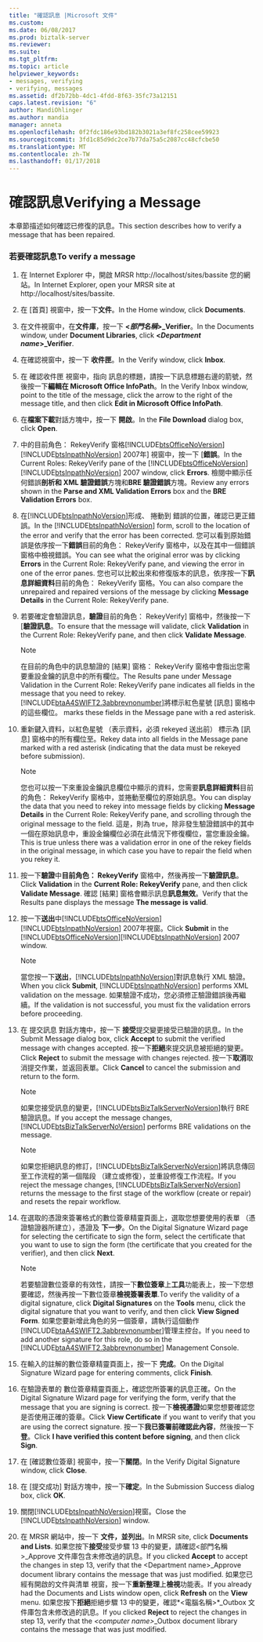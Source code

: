 ```yaml
---
title: "確認訊息 |Microsoft 文件"
ms.custom: 
ms.date: 06/08/2017
ms.prod: biztalk-server
ms.reviewer: 
ms.suite: 
ms.tgt_pltfrm: 
ms.topic: article
helpviewer_keywords:
- messages, verifying
- verifying, messages
ms.assetid: df2b72bb-4dc1-4fdd-8f63-35fc73a12151
caps.latest.revision: "6"
author: MandiOhlinger
ms.author: mandia
manager: anneta
ms.openlocfilehash: 0f2fdc186e93bd182b3021a3ef8fc258cee59923
ms.sourcegitcommit: 3fd1c85d9dc2ce7b77da75a5c2087cc48cfcbe50
ms.translationtype: MT
ms.contentlocale: zh-TW
ms.lasthandoff: 01/17/2018
---
```

# <a name="verifying-a-message"></a><span data-ttu-id="bf65e-102">確認訊息</span><span class="sxs-lookup"><span data-stu-id="bf65e-102">Verifying a Message</span></span>
<span data-ttu-id="bf65e-103">本章節描述如何確認已修復的訊息。</span><span class="sxs-lookup"><span data-stu-id="bf65e-103">This section describes how to verify a message that has been repaired.</span></span>  
  
### <a name="to-verify-a-message"></a><span data-ttu-id="bf65e-104">若要確認訊息</span><span class="sxs-lookup"><span data-stu-id="bf65e-104">To verify a message</span></span>  
  
1.  <span data-ttu-id="bf65e-105">在 Internet Explorer 中，開啟 MRSR http://localhost/sites/bassite 您的網站。</span><span class="sxs-lookup"><span data-stu-id="bf65e-105">In Internet Explorer, open your MRSR site at http://localhost/sites/bassite.</span></span>  
  
2.  <span data-ttu-id="bf65e-106">在 [首頁] 視窗中，按一下**文件**。</span><span class="sxs-lookup"><span data-stu-id="bf65e-106">In the Home window, click **Documents**.</span></span>  
  
3.  <span data-ttu-id="bf65e-107">在文件視窗中，在**文件庫**，按一下   **\<*部門名稱*\>_Verifier**。</span><span class="sxs-lookup"><span data-stu-id="bf65e-107">In the Documents window, under **Document Libraries**, click **\<*Department name*\>_Verifier**.</span></span>  
  
4.  <span data-ttu-id="bf65e-108">在確認視窗中，按一下 **收件匣**。</span><span class="sxs-lookup"><span data-stu-id="bf65e-108">In the Verify window, click **Inbox**.</span></span>  
  
5.  <span data-ttu-id="bf65e-109">在 確認收件匣 視窗中，指向 訊息的標題，請按一下訊息標題右邊的箭號，然後按一下**編輯在 Microsoft Office InfoPath**。</span><span class="sxs-lookup"><span data-stu-id="bf65e-109">In the Verify Inbox window, point to the title of the message, click the arrow to the right of the message title, and then click **Edit in Microsoft Office InfoPath**.</span></span>  
  
6.  <span data-ttu-id="bf65e-110">在**檔案下載**對話方塊中，按一下 **開啟**。</span><span class="sxs-lookup"><span data-stu-id="bf65e-110">In the **File Download** dialog box, click **Open**.</span></span>  
  
7.  <span data-ttu-id="bf65e-111">中的目前角色： RekeyVerify 窗格[!INCLUDE[btsOfficeNoVersion](../../includes/btsofficenoversion-md.md)] [!INCLUDE[btsInpathNoVersion](../../includes/btsinpathnoversion-md.md)] 2007年] 視窗中，按一下 [**錯誤**。</span><span class="sxs-lookup"><span data-stu-id="bf65e-111">In the Current Roles: RekeyVerify pane of the [!INCLUDE[btsOfficeNoVersion](../../includes/btsofficenoversion-md.md)][!INCLUDE[btsInpathNoVersion](../../includes/btsinpathnoversion-md.md)] 2007 window, click **Errors**.</span></span> <span data-ttu-id="bf65e-112">檢閱中顯示任何錯誤**剖析和 XML 驗證錯誤**方塊和**BRE 驗證錯誤**方塊。</span><span class="sxs-lookup"><span data-stu-id="bf65e-112">Review any errors shown in the **Parse and XML Validation Errors** box and the **BRE Validation Errors** box.</span></span>  
  
8.  <span data-ttu-id="bf65e-113">在[!INCLUDE[btsInpathNoVersion](../../includes/btsinpathnoversion-md.md)]形成、 捲動到 錯誤的位置，確認已更正錯誤。</span><span class="sxs-lookup"><span data-stu-id="bf65e-113">In the [!INCLUDE[btsInpathNoVersion](../../includes/btsinpathnoversion-md.md)] form, scroll to the location of the error and verify that the error has been corrected.</span></span> <span data-ttu-id="bf65e-114">您可以看到原始錯誤是依序按一下**錯誤**目前的角色： RekeyVerify 窗格中，以及在其中一個錯誤窗格中檢視錯誤。</span><span class="sxs-lookup"><span data-stu-id="bf65e-114">You can see what the original error was by clicking **Errors** in the Current Role: RekeyVerify pane, and viewing the error in one of the error panes.</span></span> <span data-ttu-id="bf65e-115">您也可以比較出來和修復版本的訊息，依序按一下**訊息詳細資料**目前的角色： RekeyVerify 窗格。</span><span class="sxs-lookup"><span data-stu-id="bf65e-115">You can also compare the unrepaired and repaired versions of the message by clicking **Message Details** in the Current Role: RekeyVerify pane.</span></span>  
  
9. <span data-ttu-id="bf65e-116">若要確定會驗證訊息，**驗證**目前的角色： RekeyVerify] 窗格中，然後按一下 [**驗證訊息**。</span><span class="sxs-lookup"><span data-stu-id="bf65e-116">To ensure that the message will validate, click **Validation** in the Current Role: RekeyVerify pane, and then click **Validate Message**.</span></span>  
  
    > [!NOTE]
    >  <span data-ttu-id="bf65e-117">在目前的角色中的訊息驗證的 [結果] 窗格： RekeyVerify 窗格中會指出您需要重設金鑰的訊息中的所有欄位。</span><span class="sxs-lookup"><span data-stu-id="bf65e-117">The Results pane under Message Validation in the Current Role: RekeyVerify pane indicates all fields in the message that you need to rekey.</span></span> [!INCLUDE[btaA4SWIFT2.3abbrevnonumber](../../includes/btaa4swift2-3abbrevnonumber-md.md)]<span data-ttu-id="bf65e-118">將標示紅色星號 [訊息] 窗格中的這些欄位。</span><span class="sxs-lookup"><span data-stu-id="bf65e-118"> marks these fields in the Message pane with a red asterisk.</span></span>  
  
10. <span data-ttu-id="bf65e-119">重新鍵入資料，以紅色星號 （表示資料，必須 rekeyed 送出前） 標示為 [訊息] 窗格中的所有欄位至。</span><span class="sxs-lookup"><span data-stu-id="bf65e-119">Rekey data into all fields in the Message pane marked with a red asterisk (indicating that the data must be rekeyed before submission).</span></span>  
  
    > [!NOTE]
    >  <span data-ttu-id="bf65e-120">您也可以按一下來重設金鑰訊息欄位中顯示的資料，您需要**訊息詳細資料**目前的角色： RekeyVerify 窗格中，並捲動至欄位的原始訊息。</span><span class="sxs-lookup"><span data-stu-id="bf65e-120">You can display the data that you need to rekey into message fields by clicking **Message Details** in the Current Role: RekeyVerify pane, and scrolling through the original message to the field.</span></span> <span data-ttu-id="bf65e-121">這是，則為 true，除非發生驗證錯誤中的其中一個在原始訊息中，重設金鑰欄位必須在此情況下修復欄位，當您重設金鑰。</span><span class="sxs-lookup"><span data-stu-id="bf65e-121">This is true unless there was a validation error in one of the rekey fields in the original message, in which case you have to repair the field when you rekey it.</span></span>  
  
11. <span data-ttu-id="bf65e-122">按一下**驗證**中**目前角色： RekeyVerify**  窗格中，然後再按一下**驗證訊息**。</span><span class="sxs-lookup"><span data-stu-id="bf65e-122">Click **Validation** in the **Current Role: RekeyVerify** pane, and then click **Validate Message**.</span></span> <span data-ttu-id="bf65e-123">確認 [結果] 窗格會顯示訊息**訊息無效**。</span><span class="sxs-lookup"><span data-stu-id="bf65e-123">Verify that the Results pane displays the message **The message is valid**.</span></span>  
  
12. <span data-ttu-id="bf65e-124">按一下**送出**中[!INCLUDE[btsOfficeNoVersion](../../includes/btsofficenoversion-md.md)] [!INCLUDE[btsInpathNoVersion](../../includes/btsinpathnoversion-md.md)] 2007年視窗。</span><span class="sxs-lookup"><span data-stu-id="bf65e-124">Click **Submit** in the [!INCLUDE[btsOfficeNoVersion](../../includes/btsofficenoversion-md.md)][!INCLUDE[btsInpathNoVersion](../../includes/btsinpathnoversion-md.md)] 2007 window.</span></span>  
  
    > [!NOTE]
    >  <span data-ttu-id="bf65e-125">當您按一下**送出**，[!INCLUDE[btsInpathNoVersion](../../includes/btsinpathnoversion-md.md)]對訊息執行 XML 驗證。</span><span class="sxs-lookup"><span data-stu-id="bf65e-125">When you click **Submit**, [!INCLUDE[btsInpathNoVersion](../../includes/btsinpathnoversion-md.md)] performs XML validation on the message.</span></span> <span data-ttu-id="bf65e-126">如果驗證不成功，您必須修正驗證錯誤後再繼續。</span><span class="sxs-lookup"><span data-stu-id="bf65e-126">If the validation is not successful, you must fix the validation errors before proceeding.</span></span>  
  
13. <span data-ttu-id="bf65e-127">在 提交訊息 對話方塊中，按一下 **接受**提交變更接受已驗證的訊息。</span><span class="sxs-lookup"><span data-stu-id="bf65e-127">In the Submit Message dialog box, click **Accept** to submit the verified message with changes accepted.</span></span> <span data-ttu-id="bf65e-128">按一下**拒絕**來提交訊息被拒絕的變更。</span><span class="sxs-lookup"><span data-stu-id="bf65e-128">Click **Reject** to submit the message with changes rejected.</span></span> <span data-ttu-id="bf65e-129">按一下**取消**取消提交作業，並返回表單。</span><span class="sxs-lookup"><span data-stu-id="bf65e-129">Click **Cancel** to cancel the submission and return to the form.</span></span>  
  
    > [!NOTE]
    >  <span data-ttu-id="bf65e-130">如果您接受訊息的變更，[!INCLUDE[btsBizTalkServerNoVersion](../../includes/btsbiztalkservernoversion-md.md)]執行 BRE 驗證訊息。</span><span class="sxs-lookup"><span data-stu-id="bf65e-130">If you accept the message changes, [!INCLUDE[btsBizTalkServerNoVersion](../../includes/btsbiztalkservernoversion-md.md)] performs BRE validations on the message.</span></span>  
  
    > [!NOTE]
    >  <span data-ttu-id="bf65e-131">如果您拒絕訊息的修訂，[!INCLUDE[btsBizTalkServerNoVersion](../../includes/btsbiztalkservernoversion-md.md)]將訊息傳回至工作流程的第一個階段 （建立或修復），並重設修復工作流程。</span><span class="sxs-lookup"><span data-stu-id="bf65e-131">If you reject the message changes, [!INCLUDE[btsBizTalkServerNoVersion](../../includes/btsbiztalkservernoversion-md.md)] returns the message to the first stage of the workflow (create or repair) and resets the repair workflow.</span></span>  
  
14. <span data-ttu-id="bf65e-132">在選取的憑證來簽署格式的數位簽章精靈頁面上，選取您想要使用的表單 （憑證驗證器所建立），憑證及 **下一步**。</span><span class="sxs-lookup"><span data-stu-id="bf65e-132">On the Digital Signature Wizard page for selecting the certificate to sign the form, select the certificate that you want to use to sign the form (the certificate that you created for the verifier), and then click **Next**.</span></span>  
  
    > [!NOTE]
    >  <span data-ttu-id="bf65e-133">若要驗證數位簽章的有效性，請按一下**數位簽章**上**工具**功能表上，按一下您想要確認，然後再按一下數位簽章**檢視簽署表單**.</span><span class="sxs-lookup"><span data-stu-id="bf65e-133">To verify the validity of a digital signature, click **Digital Signatures** on the **Tools** menu, click the digital signature that you want to verify, and then click **View Signed Form**.</span></span> <span data-ttu-id="bf65e-134">如果您要新增此角色的另一個簽章，請執行這個動作[!INCLUDE[btaA4SWIFT2.3abbrevnonumber](../../includes/btaa4swift2-3abbrevnonumber-md.md)]管理主控台。</span><span class="sxs-lookup"><span data-stu-id="bf65e-134">If you need to add another signature for this role, do so in the [!INCLUDE[btaA4SWIFT2.3abbrevnonumber](../../includes/btaa4swift2-3abbrevnonumber-md.md)] Management Console.</span></span>  
  
15. <span data-ttu-id="bf65e-135">在輸入的註解的數位簽章精靈頁面上，按一下 **完成**。</span><span class="sxs-lookup"><span data-stu-id="bf65e-135">On the Digital Signature Wizard page for entering comments, click **Finish**.</span></span>  
  
16. <span data-ttu-id="bf65e-136">在驗證表單的 數位簽章精靈頁面上，確認您所簽署的訊息正確。</span><span class="sxs-lookup"><span data-stu-id="bf65e-136">On the Digital Signature Wizard page for verifying the form, verify that the message that you are signing is correct.</span></span> <span data-ttu-id="bf65e-137">按一下**檢視憑證**如果您想要確認您是否使用正確的簽章。</span><span class="sxs-lookup"><span data-stu-id="bf65e-137">Click **View Certificate** if you want to verify that you are using the correct signature.</span></span> <span data-ttu-id="bf65e-138">按一下**我已簽署前確認此內容**，然後按一下 **登**。</span><span class="sxs-lookup"><span data-stu-id="bf65e-138">Click **I have verified this content before signing**, and then click **Sign**.</span></span>  
  
17. <span data-ttu-id="bf65e-139">在 [確認數位簽章] 視窗中，按一下**關閉**。</span><span class="sxs-lookup"><span data-stu-id="bf65e-139">In the Verify Digital Signature window, click **Close**.</span></span>  
  
18. <span data-ttu-id="bf65e-140">在 [提交成功] 對話方塊中，按一下**確定**。</span><span class="sxs-lookup"><span data-stu-id="bf65e-140">In the Submission Success dialog box, click **OK**.</span></span>  
  
19. <span data-ttu-id="bf65e-141">關閉[!INCLUDE[btsInpathNoVersion](../../includes/btsinpathnoversion-md.md)]視窗。</span><span class="sxs-lookup"><span data-stu-id="bf65e-141">Close the [!INCLUDE[btsInpathNoVersion](../../includes/btsinpathnoversion-md.md)] window.</span></span>  
  
20. <span data-ttu-id="bf65e-142">在 MRSR 網站中，按一下 **文件，並列出**。</span><span class="sxs-lookup"><span data-stu-id="bf65e-142">In MRSR site, click **Documents and Lists**.</span></span> <span data-ttu-id="bf65e-143">如果您按下**接受**接受步驟 13 中的變更，請確認\<部門名稱\>_Approve 文件庫包含未修改過的訊息。</span><span class="sxs-lookup"><span data-stu-id="bf65e-143">If you clicked **Accept** to accept the changes in step 13, verify that the \<Department name\>_Approve document library contains the message that was just modified.</span></span> <span data-ttu-id="bf65e-144">如果您已經有開啟的文件與清單 視窗，按一下**重新整理**上**檢視**功能表。</span><span class="sxs-lookup"><span data-stu-id="bf65e-144">If you already had the Documents and Lists window open, click **Refresh** on the **View** menu.</span></span> <span data-ttu-id="bf65e-145">如果您按下**拒絕**拒絕步驟 13 中的變更，確認*\<電腦名稱\>*_Outbox 文件庫包含未修改過的訊息。</span><span class="sxs-lookup"><span data-stu-id="bf65e-145">If you clicked **Reject** to reject the changes in step 13, verify that the *\<computer name\>*_Outbox document library contains the message that was just modified.</span></span>